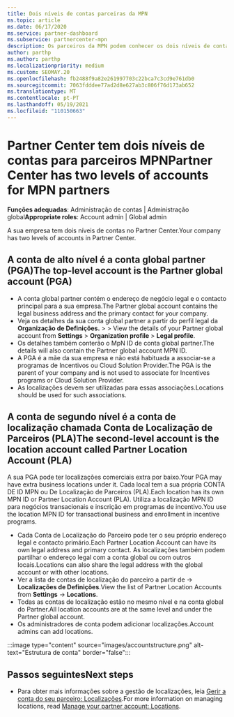 ```yaml
---
title: Dois níveis de contas parceiras da MPN
ms.topic: article
ms.date: 06/17/2020
ms.service: partner-dashboard
ms.subservice: partnercenter-mpn
description: Os parceiros da MPN podem conhecer os dois níveis de contas no Partner Center, na Conta Global de Parceiros (PGA) e na Conta de Localização de Parceiros (PLA).
author: parthp
ms.author: parthp
ms.localizationpriority: medium
ms.custom: SEOMAY.20
ms.openlocfilehash: fb2488f9a82e261997703c22bca7c3cd9e761db0
ms.sourcegitcommit: 7063fdddee77ad2d8e627ab3c806f76d173ab652
ms.translationtype: MT
ms.contentlocale: pt-PT
ms.lasthandoff: 05/19/2021
ms.locfileid: "110150663"
---
```

# <a name="partner-center-has-two-levels-of-accounts-for-mpn-partners"></a><span data-ttu-id="b6981-103">Partner Center tem dois níveis de contas para parceiros MPN</span><span class="sxs-lookup"><span data-stu-id="b6981-103">Partner Center has two levels of accounts for MPN partners</span></span>

<span data-ttu-id="b6981-104">**Funções adequadas**: Administração de contas | Administração global</span><span class="sxs-lookup"><span data-stu-id="b6981-104">**Appropriate roles**: Account admin | Global admin</span></span>

<span data-ttu-id="b6981-105">A sua empresa tem dois níveis de contas no Partner Center.</span><span class="sxs-lookup"><span data-stu-id="b6981-105">Your company has two levels of accounts in Partner Center.</span></span>

## <a name="the-top-level-account-is-the-partner-global-account-pga"></a><span data-ttu-id="b6981-106">A conta de alto nível é a conta global partner (PGA)</span><span class="sxs-lookup"><span data-stu-id="b6981-106">The top-level account is the Partner global account (PGA)</span></span>

- <span data-ttu-id="b6981-107">A conta global partner contém o endereço de negócio legal e o contacto principal para a sua empresa.</span><span class="sxs-lookup"><span data-stu-id="b6981-107">The Partner global account contains the legal business address and the primary contact for your company.</span></span> 
- <span data-ttu-id="b6981-108">Veja os detalhes da sua conta global partner a partir do perfil legal da **Organização de Definições.**  >    >  </span><span class="sxs-lookup"><span data-stu-id="b6981-108">View the details of your Partner global account from **Settings** > **Organization profile** > **Legal profile**.</span></span>
- <span data-ttu-id="b6981-109">Os detalhes também conterão o MpN ID de conta global partner.</span><span class="sxs-lookup"><span data-stu-id="b6981-109">The details will also contain the Partner global account MPN ID.</span></span> 
- <span data-ttu-id="b6981-110">A PGA é a mãe da sua empresa e não está habituada a associar-se a programas de Incentivos ou Cloud Solution Provider.</span><span class="sxs-lookup"><span data-stu-id="b6981-110">The PGA is the parent of your company and is not used to associate for Incentives programs or Cloud Solution Provider.</span></span> 
- <span data-ttu-id="b6981-111">As localizações devem ser utilizadas para essas associações.</span><span class="sxs-lookup"><span data-stu-id="b6981-111">Locations should be used for such associations.</span></span>

## <a name="the-second-level-account-is-the-location-account-called-partner-location-account-pla"></a><span data-ttu-id="b6981-112">A conta de segundo nível é a conta de localização chamada Conta de Localização de Parceiros (PLA)</span><span class="sxs-lookup"><span data-stu-id="b6981-112">The second-level account is the location account called Partner Location Account (PLA)</span></span>

<span data-ttu-id="b6981-113">A sua PGA pode ter localizações comerciais extra por baixo.</span><span class="sxs-lookup"><span data-stu-id="b6981-113">Your PGA may have extra business locations under it.</span></span> <span data-ttu-id="b6981-114">Cada local tem a sua própria CONTA DE ID MPN ou De Localização de Parceiros (PLA).</span><span class="sxs-lookup"><span data-stu-id="b6981-114">Each location has its own MPN ID or Partner Location Account (PLA).</span></span> <span data-ttu-id="b6981-115">Utiliza a localização MPN ID para negócios transacionais e inscrição em programas de incentivo.</span><span class="sxs-lookup"><span data-stu-id="b6981-115">You use the location MPN ID for transactional business and enrollment in incentive programs.</span></span>

- <span data-ttu-id="b6981-116">Cada Conta de Localização do Parceiro pode ter o seu próprio endereço legal e contacto primário.</span><span class="sxs-lookup"><span data-stu-id="b6981-116">Each Partner Location Account can have its own legal address and primary contact.</span></span> <span data-ttu-id="b6981-117">As localizações também podem partilhar o endereço legal com a conta global ou com outros locais.</span><span class="sxs-lookup"><span data-stu-id="b6981-117">Locations can also share the legal address with the global account or with other locations.</span></span>
- <span data-ttu-id="b6981-118">Ver a lista de contas de localização do parceiro a partir de  ->  **Localizações de Definições**.</span><span class="sxs-lookup"><span data-stu-id="b6981-118">View the list of Partner Location Accounts from **Settings** -> **Locations**.</span></span>
- <span data-ttu-id="b6981-119">Todas as contas de localização estão no mesmo nível e na conta global do Partner.</span><span class="sxs-lookup"><span data-stu-id="b6981-119">All location accounts are at the same level and under the Partner global account.</span></span>
- <span data-ttu-id="b6981-120">Os administradores de conta podem adicionar localizações.</span><span class="sxs-lookup"><span data-stu-id="b6981-120">Account admins can add locations.</span></span>

:::image type="content" source="images/accountstructure.png" alt-text="Estrutura de conta" border="false":::

## <a name="next-steps"></a><span data-ttu-id="b6981-122">Passos seguintes</span><span class="sxs-lookup"><span data-stu-id="b6981-122">Next steps</span></span>

- <span data-ttu-id="b6981-123">Para obter mais informações sobre a gestão de localizações, leia [Gerir a conta do seu parceiro: Localizações](manage-locations.md).</span><span class="sxs-lookup"><span data-stu-id="b6981-123">For more information on managing locations, read [Manage your partner account: Locations](manage-locations.md).</span></span>
